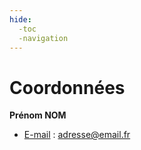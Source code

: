 ```yaml
---
hide:
  -toc
  -navigation
---
```


# Coordonnées


**Prénom NOM**

* <u>E-mail</u> : adresse@email.fr

<br>

<style>
  body {text-align: justify}
  .md-content__button {
    display: none;
  }
</style>
